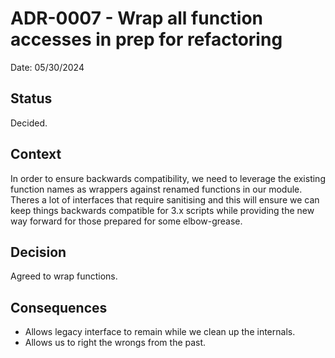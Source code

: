 # ADR-0007 - Wrap all function accesses in prep for refactoring

Date: 05/30/2024

## Status

Decided.

## Context

In order to ensure backwards compatibility, we need to leverage the existing function names as wrappers against renamed functions in our module. Theres a lot of interfaces that require sanitising and this will ensure we can keep things backwards compatible for 3.x scripts while providing the new way forward for those prepared for some elbow-grease.

## Decision

Agreed to wrap functions.

## Consequences

- Allows legacy interface to remain while we clean up the internals.
- Allows us to right the wrongs from the past.
